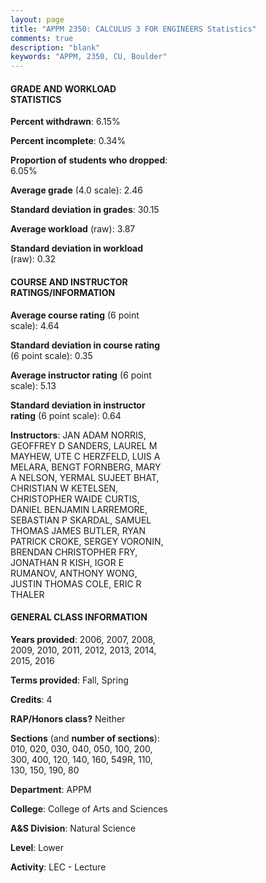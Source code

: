 ```yaml
---
layout: page
title: "APPM 2350: CALCULUS 3 FOR ENGINEERS Statistics"
comments: true
description: "blank"
keywords: "APPM, 2350, CU, Boulder"
--- 
```

<head>
<script src="https://ajax.googleapis.com/ajax/libs/jquery/2.1.3/jquery.min.js"></script>
<script src="https://dl.dropboxusercontent.com/s/pc42nxpaw1ea4o9/highcharts.js?dl=0"></script>
<!-- <script src="../assets/js/highcharts.js"></script> -->
<style type="text/css">@font-face {
	font-family: "Bebas Neue";
	src: url(https://www.filehosting.org/file/details/544349/BebasNeue%20Regular.otf) format("opentype");
	}
	h1.Bebas { 
		font-family: "Bebas Neue", Verdana, Tahoma;
	}
</style>
</head>
<body>
	<div id="container" style="float: right; width: 45%; height: 88%; margin-left: 2.5%; margin-right: 2.5%;"></div>
	<script language="JavaScript">
		$(document).ready(function() {
		var chart = {type: 'column'};
		var title = {text: 'Grade Distribution'};
		var xAxis = {categories: ['A','B','C','D','F'],crosshair: true};
		var yAxis = {min: 0,title: {text: 'Percentage'}};
		var tooltip = {headerFormat: '<center><b><span style="font-size:20px">{point.key}</span></b></center>',
		               pointFormat: '<td style="padding:0"><b>{point.y:.1f}%</b></td>',
		               footerFormat: '</table>',shared: true,useHTML: true};
		var plotOptions = {column: {pointPadding: 0.0,borderWidth: 0}};  
		var credits = {enabled: false};var series= [{name: 'Percent',data: [15.95,36.08,31.52,8.24,8.21,]}];
		var json = {};
		json.chart = chart;
		json.title = title;
		json.tooltip = tooltip;
		json.xAxis = xAxis;
		json.yAxis = yAxis;  
		json.series = series;
		json.plotOptions = plotOptions;  
		json.credits = credits;
		$('#container').highcharts(json);
	});
	</script>
</body>
			   
#### GRADE AND WORKLOAD STATISTICS

**Percent withdrawn**: 6.15%

**Percent incomplete**: 0.34%

**Proportion of students who dropped**: 6.05%

**Average grade** (4.0 scale): 2.46

**Standard deviation in grades**: 30.15

**Average workload** (raw): 3.87

**Standard deviation in workload** (raw): 0.32

#### COURSE AND INSTRUCTOR RATINGS/INFORMATION

**Average course rating** (6 point scale): 4.64

**Standard deviation in course rating** (6 point scale): 0.35

**Average instructor rating** (6 point scale): 5.13

**Standard deviation in instructor rating** (6 point scale): 0.64

**Instructors**: JAN ADAM NORRIS, GEOFFREY D SANDERS, LAUREL M MAYHEW, UTE C HERZFELD, LUIS A MELARA, BENGT FORNBERG, MARY A NELSON, YERMAL SUJEET BHAT, CHRISTIAN W KETELSEN, CHRISTOPHER WAIDE CURTIS, DANIEL BENJAMIN LARREMORE, SEBASTIAN P SKARDAL, SAMUEL THOMAS JAMES BUTLER, RYAN PATRICK CROKE, SERGEY VORONIN, BRENDAN CHRISTOPHER FRY, JONATHAN R KISH, IGOR E RUMANOV, ANTHONY WONG, JUSTIN THOMAS COLE, ERIC R THALER

#### GENERAL CLASS INFORMATION

**Years provided**: 2006, 2007, 2008, 2009, 2010, 2011, 2012, 2013, 2014, 2015, 2016

**Terms provided**: Fall, Spring

**Credits**: 4

**RAP/Honors class?** Neither

**Sections** (and **number of sections**): 010, 020, 030, 040, 050, 100, 200, 300, 400, 120, 140, 160, 549R, 110, 130, 150, 190, 80

**Department**: APPM

**College**: College of Arts and Sciences

**A&S Division**: Natural Science

**Level**: Lower

**Activity**: LEC - Lecture